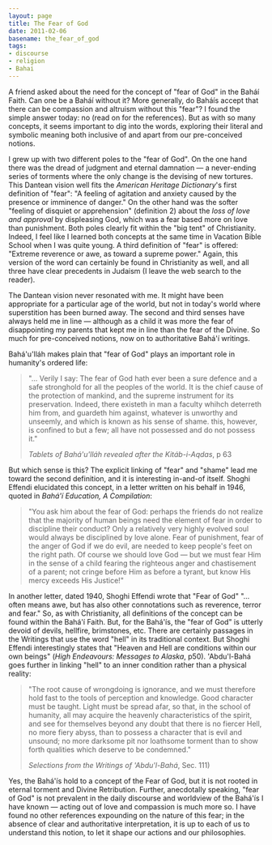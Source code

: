 ```yaml
---
layout: page
title: The Fear of God
date: 2011-02-06
basename: the_fear_of_god
tags:
- discourse
- religion
- Bahai
---
```


A friend asked about the need for the concept of "fear of God" in the
Bah&aacute;&iacute; Faith. Can one be a Bah&aacute;&iacute; without it? More
generally, do Bah&aacute;&iacute;s accept that there can be compassion and
altruism without this "fear"? I found the simple answer today: no (read on for
the references). But as with so many concepts, it seems important to dig into
the words, exploring their literal and symbolic meaning both inclusive of and
apart from our pre-conceived notions.

<!-- truncate -->

I grew up with two different poles to the "fear of God". On the one hand there
was the dread of judgment and eternal damnation &mdash; a never-ending series of
torments where the only change is the devising of new tortures. This Dantean
vision well fits the _American Heritage Dictionary_'s first definition of
"fear": "A feeling of agitation and anxiety caused by the presence or imminence
of danger." On the other hand was the softer "feeling of disquiet or
apprehension" (definition 2) about the _loss of love and approval_ by
displeasing God, which was a fear based more on love than punishment. Both poles
clearly fit within the "big tent" of Christianity. Indeed, I feel like I learned
both concepts at the same time in Vacation Bible School when I was quite young.
A third definition of "fear" is offered: "Extreme reverence or awe, as toward a
supreme power." Again, this version of the word can certainly be found in
Christianity as well, and all three have clear precedents in Judaism (I leave
the web search to the reader).

The Dantean vision never resonated with me. It might have been appropriate for a
particular age of the world, but not in today's world where superstition has
been burned away. The second and third senses have always held me in line
&mdash; although  as a child it was more the fear of disappointing my parents
that kept me in line than the fear of the Divine. So much for pre-conceived
notions, now on to authoritative Bah&aacute;'&iacute; writings.

Bah&aacute;'u'll&aacute;h makes plain that "fear of God" plays an important role
in humanity's ordered life:

> "... Verily I say: The fear of God hath ever been a sure defence and a safe
> stronghold for all the peoples of the world. It is the chief cause of the
> protection of mankind, and the supreme instrument for its preservation.
> Indeed, there existeth in man a faculty whihch deterreth him from, and
> guardeth him against, whatever is unworthy and unseemly, and which is known as
> his sense of shame. this, however, is confined to but a few; all have not
> possessed and do not possess it."
>
> _Tablets of Bah&aacute;'u'll&aacute;h revealed after the Kit&aacute;b-i-Aqdas_, p 63

But which sense is this? The explicit linking of "fear" and "shame" lead me
toward the second definition, and it is interesting in-and-of itself. Shoghi
Effendi  elucidated this concept, in a letter written on his behalf in 1946,
quoted in _Bah&aacute;'&iacute; Education, A Compilation_:

> "You ask him about the fear of God: perhaps the friends do not realize that
> the majority of human beings need the element of fear in order to discipline
> their conduct? Only a relatively very highly evolved soul would always be
> disciplined by love alone. Fear of punishment, fear of the anger of God if we
> do evil, are needed to keep people's feet on the right path. Of course we
> should love God &mdash; but we must fear Him in the sense of a child fearing
> the righteous anger and chastisement of a parent; not cringe before Him as
> before a tyrant, but know His mercy exceeds His Justice!"

In another letter, dated 1940, Shoghi Effendi wrote that "Fear of God" "...
often means awe, but has also other connotations such as reverence, terror and
fear." So, as with Christianity, all definitions of the concept can be found
within the Bah&aacute;'&iacute; Faith. But, for the Bah&aacute;'&iacute;s, the
"fear of God" is utterly devoid of devils, hellfire, brimstones, etc. There are
certainly passages in the Writings that use the word "hell" in its traditional
context. But Shoghi Effendi interestingly states that "Heaven and Hell are
conditions within our own beings" (_High Endeavours: Messages to Alaska_, p50).
'Abdu'l-Bah&aacute; goes further in linking "hell" to an inner condition rather
than a physical reality:

> "The root cause of wrongdoing is ignorance, and we must therefore hold fast to
> the tools of perception and knowledge. Good character must be taught. Light must
> be spread afar, so that, in the school of humanity, all may acquire the heavenly
> characteristics of the spirit, and see for themselves beyond any doubt that
> there is no fiercer Hell, no more fiery abyss, than to possess a character that
> is evil and unsound; no more darksome pit nor loathsome torment than to show
> forth qualities which deserve to be condemned."
>
> _Selections from the Writings of 'Abdu'l-Bah&aacute;_, Sec. 111)

Yes, the Bah&aacute;'&iacute;s hold to a concept of the Fear of God, but it is
not rooted in eternal torment and Divine Retribution. Further, anecdotally
speaking, "fear of God" is not prevalent in the daily discourse and worldview of
the Bah&aacute;'&iacute;s I have known &mdash; acting out of love and compassion
is much more so. I have found no other references expounding on the nature of
this fear; in the absence of clear and authoritative interpretation, it is up to
each of us to understand this notion, to let it shape our actions and our
philosophies.
